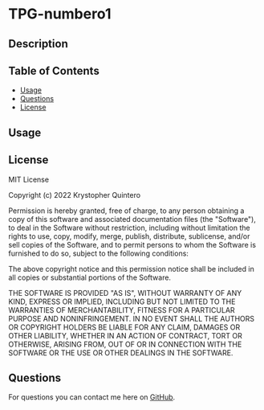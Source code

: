 # TPG-numbero1



## Description 
  
## Table of Contents
 * [Usage](#usage)
 * [Questions](#questions)
 * [License](#license)
            
            

            
## Usage 

## License
MIT License

Copyright (c) 2022 Krystopher Quintero

Permission is hereby granted, free of charge, to any person obtaining a copy
of this software and associated documentation files (the "Software"), to deal
in the Software without restriction, including without limitation the rights
to use, copy, modify, merge, publish, distribute, sublicense, and/or sell
copies of the Software, and to permit persons to whom the Software is
furnished to do so, subject to the following conditions:

The above copyright notice and this permission notice shall be included in all
copies or substantial portions of the Software.

THE SOFTWARE IS PROVIDED "AS IS", WITHOUT WARRANTY OF ANY KIND, EXPRESS OR
IMPLIED, INCLUDING BUT NOT LIMITED TO THE WARRANTIES OF MERCHANTABILITY,
FITNESS FOR A PARTICULAR PURPOSE AND NONINFRINGEMENT. IN NO EVENT SHALL THE
AUTHORS OR COPYRIGHT HOLDERS BE LIABLE FOR ANY CLAIM, DAMAGES OR OTHER
LIABILITY, WHETHER IN AN ACTION OF CONTRACT, TORT OR OTHERWISE, ARISING FROM,
OUT OF OR IN CONNECTION WITH THE SOFTWARE OR THE USE OR OTHER DEALINGS IN THE
SOFTWARE.
            
  ## Questions
  For questions you can contact me here on [GitHub](https://github.com/KrystopherQ).
